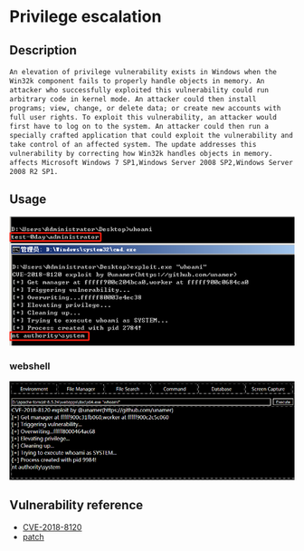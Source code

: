 # Privilege escalation

## Description

```
An elevation of privilege vulnerability exists in Windows when the Win32k component fails to properly handle objects in memory. An attacker who successfully exploited this vulnerability could run arbitrary code in kernel mode. An attacker could then install programs; view, change, or delete data; or create new accounts with full user rights. To exploit this vulnerability, an attacker would first have to log on to the system. An attacker could then run a specially crafted application that could exploit the vulnerability and take control of an affected system. The update addresses this vulnerability by correcting how Win32k handles objects in memory. affects Microsoft Windows 7 SP1,Windows Server 2008 SP2,Windows Server 2008 R2 SP1.
```

## Usage

![exploit](https://github.com/SecWiki/windows-kernel-exploits/blob/master/CVE-2018-8120/1.jpg?raw=true)

### webshell

![exploit](https://github.com/SecWiki/windows-kernel-exploits/blob/master/CVE-2018-8120/2.jpg?raw=true)

## Vulnerability reference

* [CVE-2018-8120](http://cve.mitre.org/cgi-bin/cvename.cgi?name=CVE-2018-8120)
* [patch](https://portal.msrc.microsoft.com/en-US/eula)
